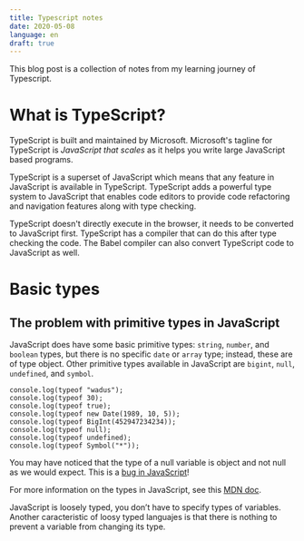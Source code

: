 ```yaml
---
title: Typescript notes
date: 2020-05-08
language: en
draft: true
---
```


This blog post is a collection of notes from my learning journey of Typescript.

# What is TypeScript?

TypeScript is built and maintained by Microsoft. Microsoft's tagline for TypeScript is _JavaScript that scales_ as it helps you write large JavaScript based programs.

TypeScript is a superset of JavaScript which means that any feature in JavaScript is available in TypeScript. TypeScript adds a powerful type system to JavaScript that enables code editors to provide code refactoring and navigation features along with type checking.

TypeScript doesn't directly execute in the browser, it needs to be converted to JavaScript first. TypeScript has a compiler that can do this after type checking the code. The Babel compiler can also convert TypeScript code to JavaScript as well.

# Basic types

## The problem with primitive types in JavaScript

JavaScript does have some basic primitive types: `string`, `number`, and `boolean` types, but there is no specific `date` or `array` type; instead, these are of type object. Other primitive types available in JavaScript are `bigint`, `null`, `undefined`, and `symbol`.

```
console.log(typeof "wadus");
console.log(typeof 30);
console.log(typeof true);
console.log(typeof new Date(1989, 10, 5));
console.log(typeof BigInt(452947234234));
console.log(typeof null);
console.log(typeof undefined);
console.log(typeof Symbol("*"));
```

You may have noticed that the type of a null variable is object and not null as we would expect. This is a [bug in JavaScript](https://2ality.com/2013/10/typeof-null.html)!

For more information on the types in JavaScript, see this [MDN doc](https://developer.mozilla.org/en-US/docs/Web/JavaScript/Data_structures).

JavaScript is loosely typed, you don’t have to specify types of variables. Another caracteristic of loosy typed languajes is that there is nothing to prevent a variable from changing its type.



